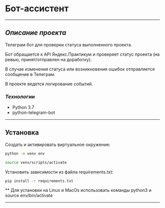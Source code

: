 # **Бот-ассистент**
___ 

## *Описание проекта*

Телеграм бот для проверки статуса выполненного проекта.

Бот обращается к API Яндекс.Практикум и проверяет статус проекта (на ревью, принят/отправлен на доработку).

В случае изменения статуса или возникновения ошибок отправляется сообщение в Телеграм.

В проекте ведется логирование событий.
### *Технологии*
- Python 3.7
- python-telegram-bot

___

## Установка

Cоздать и активировать виртуальное окружение:
```sh
python -m venv env

source venv/scripts/activate
```

Установить зависимости из файла requirements.txt:
```sh
pip install -r requirements.txt
```

** Для установки на Linux и MacOs использовать команды python3 и source env/bin/activate
___

